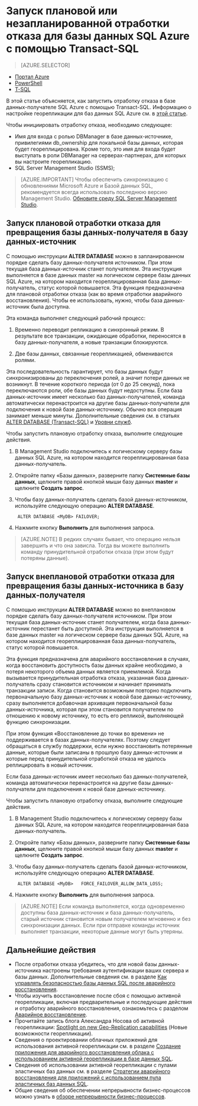 <properties 
    pageTitle="Запуск плановой или незапланированной отработки отказа для базы данных SQL Azure с помощью Transact-SQL | Microsoft Azure" 
    description="Запуск плановой или незапланированной отработки отказа для базы данных SQL Azure с помощью Transact-SQL" 
    services="sql-database" 
    documentationCenter="" 
    authors="CarlRabeler" 
    manager="jhubbard" 
    editor=""/>

<tags
    ms.service="sql-database"
    ms.devlang="NA"
    ms.topic="article"
    ms.tgt_pltfrm="NA"
    ms.workload="data-management"
    ms.date="08/29/2016"
    ms.author="carlrab"/>

# Запуск плановой или незапланированной отработки отказа для базы данных SQL Azure с помощью Transact-SQL


> [AZURE.SELECTOR]
- [Портал Azure](sql-database-geo-replication-failover-portal.md)
- [PowerShell](sql-database-geo-replication-failover-powershell.md)
- [T-SQL](sql-database-geo-replication-failover-transact-sql.md)


В этой статье объясняется, как запустить отработку отказа в базе данных-получателе SQL Azure с помощью Transact-SQL. Информацию о настройке георепликации для баз данных SQL Azure см. в [этой статье](sql-database-geo-replication-transact-sql.md).



Чтобы инициировать отработку отказа, необходимо следующее:

- Имя для входа с ролью DBManager в базе данных-источнике, привилегиями db\_ownership для локальной базы данных, которая будет геореплицирована. Кроме того, это имя для входа будет выступать в роли DBManager на серверах-партнерах, для которых вы настроите георепликацию.
- SQL Server Management Studio (SSMS);


> [AZURE.IMPORTANT] Чтобы обеспечить синхронизацию с обновлениями Microsoft Azure и Базой данных SQL, рекомендуется всегда использовать последнюю версию Management Studio. [Обновите среду SQL Server Management Studio](https://msdn.microsoft.com/library/mt238290.aspx).




## Запуск плановой отработки отказа для превращения базы данных-получателя в базу данных-источник

С помощью инструкции **ALTER DATABASE** можно в запланированном порядке сделать базу данных-получателя источником. При этом текущая база данных-источник станет получателем. Эта инструкция выполняется в базе данных master на логическом сервере базы данных SQL Azure, на котором находится геореплицированная база данных-получатель, статус которой повышается. Эта функция предназначена для плановой отработки отказа (как во время отработки аварийного восстановления). Чтобы ее использовать, нужно, чтобы база данных-источник была доступна.

Эта команда выполняет следующий рабочий процесс:

1. Временно переводит репликацию в синхронный режим. В результате все транзакции, ожидающие обработки, переносятся в базу данных-получателя, а новые транзакции блокируются.

2. Две базы данных, связанные георепликацией, обмениваются ролями.

Эта последовательность гарантирует, что базы данных будут синхронизированы до переключения ролей, а значит потери данных не возникнут. В течение короткого периода (от 0 до 25 секунд), пока переключаются роли, обе базы данных будут недоступны. Если база данных-источник имеет несколько баз данных-получателей, команда автоматически перенастроится на другие базы данных-получатели для подключения к новой базе данных-источнику. Обычно вся операция занимает меньше минуты. Дополнительные сведения см. в статьях [ALTER DATABASE (Transact-SQL)](https://msdn.microsoft.com/library/mt574871.aspx) и [Уровни служб](sql-database-service-tiers.md).


Чтобы запустить плановую отработку отказа, выполните следующие действия.

1. В Management Studio подключитесь к логическому серверу базы данных SQL Azure, на котором находится геореплицированная база данных-получатель.

2. Откройте папку «Базы данных», разверните папку **Системные базы данных**, щелкните правой кнопкой мыши базу данных **master** и щелкните **Создать запрос**.

3. Чтобы базу данных-получатель сделать базой данных-источником, используйте следующую операцию **ALTER DATABASE**.

        ALTER DATABASE <MyDB> FAILOVER;

4. Нажмите кнопку **Выполнить** для выполнения запроса.

>[AZURE.NOTE] В редких случаях бывает, что операцию нельзя завершить и что она зависла. Тогда вы можете выполнить команду принудительной отработки отказа (при этом будут потеряны данные).


## Запуск внеплановой отработки отказа для превращения базы данных-источника в базу данных-получателя

С помощью инструкции **ALTER DATABASE** можно во внеплановом порядке сделать базу данных-получателя источником. При этом текущая база данных-источник станет получателем, когда база данных-источник перестанет быть доступной. Эта инструкция выполняется в базе данных master на логическом сервере базы данных SQL Azure, на котором находится геореплицированная база данных-получатель, статус которой повышается.

Эта функция предназначена для аварийного восстановления в случаях, когда восстановить доступность базы данных крайне необходимо, а потеря некоторого объема данных является приемлемой. Когда вызывается принудительная отработка отказа, указанная база данных-получатель сразу становится источником и начинает принимать транзакции записи. Когда становится возможным повторно подключить первоначальную базу данных-источник к новой базе данных-источнику, сразу выполняется добавочная архивация первоначальной базы данных-источника, которая при этом становится получателем по отношению к новому источнику, то есть его репликой, выполняющей функцию синхронизации.

При этом функция «Восстановление до точки во времени» не поддерживается в базах данных-получателях. Поэтому следует обращаться в службу поддержки, если нужно восстановить потерянные данные, которые были записаны в прошлую базу данных-источник и которые перед принудительной отработкой отказа не удалось реплицировать в новый источник.

Если база данных-источник имеет несколько баз данных-получателей, команда автоматически перенастроится на другие базы данных-получатели для подключения к новой базе данных-источнику.

Чтобы запустить плановую отработку отказа, выполните следующие действия.

1. В Management Studio подключитесь к логическому серверу базы данных SQL Azure, на котором находится геореплицированная база данных-получатель.

2. Откройте папку «Базы данных», разверните папку **Системные базы данных**, щелкните правой кнопкой мыши базу данных **master** и щелкните **Создать запрос**.

3. Чтобы базу данных-получатель сделать базой данных-источником, используйте следующую операцию **ALTER DATABASE**.

        ALTER DATABASE <MyDB>   FORCE_FAILOVER_ALLOW_DATA_LOSS;

4. Нажмите кнопку **Выполнить** для выполнения запроса.

>[AZURE.NOTE] Если команда выполняется, когда одновременно доступны база данных-источник и база данных-получатель, старый источник становится новым получателем мгновенно и без синхронизации данных. Если при отправке команды источник выполняет транзакции, некоторые данные могут быть утеряны.



## Дальнейшие действия   

- После отработки отказа убедитесь, что для новой базы данных-источника настроены требования аутентификации ваших сервера и базы данных. Дополнительные сведения см. в разделе [Как управлять безопасностью базы данных SQL после аварийного восстановления](sql-database-geo-replication-security-config.md).
- Чтобы изучить восстановление после сбоя с помощью активной георепликации, включая предварительные и последующие действия и отработку аварийного восстановления, ознакомьтесь с разделом [Аварийное восстановление](sql-database-disaster-recovery.md).
- Прочитайте запись блога Александра Носова об активной георепликации: [Spotlight on new Geo-Replication capabilities](https://azure.microsoft.com/blog/spotlight-on-new-capabilities-of-azure-sql-database-geo-replication/) (Новые возможности георепликации).
- Сведения о проектировании облачных приложений для использования активной георепликации см. в разделе [Создание приложения для аварийного восстановления облака с использованием активной георепликации в базе данных SQL](sql-database-designing-cloud-solutions-for-disaster-recovery.md).
- Сведения об использовании активной георепликации с пулами эластичных баз данных см. в разделе [Стратегии аварийного восстановления для приложений с использованием пула эластичных баз данных SQL](sql-database-disaster-recovery-strategies-for-applications-with-elastic-pool.md).
- Общие сведения об обеспечении непрерывности бизнес-процессов можно узнать в [обзоре непрерывности бизнес-процессов](sql-database-business-continuity.md).

<!---HONumber=AcomDC_0831_2016-->